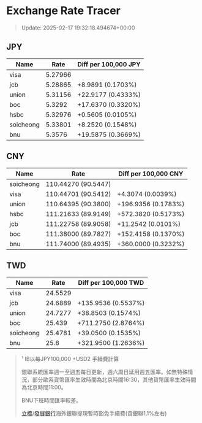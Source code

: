 # Exchange Rate Tracer

> Update: 2025-02-17 19:32:18.494674+00:00

## JPY

| Name      |    Rate | Diff per 100,000 JPY   |
|-----------|---------|------------------------|
| visa      | 5.27966 |                        |
| jcb       | 5.28865 | +8.9891 (0.1703%)      |
| union     | 5.31156 | +22.9177 (0.4333%)     |
| boc       | 5.3292  | +17.6370 (0.3320%)     |
| hsbc      | 5.32976 | +0.5605 (0.0105%)      |
| soicheong | 5.33801 | +8.2520 (0.1548%)      |
| bnu       | 5.3576  | +19.5875 (0.3669%)     |

## CNY

| Name      | Rate                | Diff per 100,000 CNY   |
|-----------|---------------------|------------------------|
| soicheong | 110.44270	(90.5447) |                        |
| visa      | 110.44701	(90.5412) | +4.3074 (0.0039%)      |
| union     | 110.64395	(90.3800) | +196.9356 (0.1783%)    |
| hsbc      | 111.21633	(89.9149) | +572.3820 (0.5173%)    |
| jcb       | 111.22758	(89.9058) | +11.2542 (0.0101%)     |
| boc       | 111.38000	(89.7827) | +152.4158 (0.1370%)    |
| bnu       | 111.74000	(89.4935) | +360.0000 (0.3232%)    |

## TWD

| Name      |    Rate | Diff per 100,000 TWD   |
|-----------|---------|------------------------|
| visa      | 24.5529 |                        |
| jcb       | 24.6889 | +135.9536 (0.5537%)    |
| union     | 24.7277 | +38.8503 (0.1574%)     |
| boc       | 25.439  | +711.2750 (2.8764%)    |
| soicheong | 25.4781 | +39.0500 (0.1535%)     |
| bnu       | 25.8    | +321.9500 (1.2636%)    |


> ¹ IB以每JPY100,000 +USD2 手續費計算
>
> 銀聯系統匯率週一至週五每日更新，週六周日延用週五匯率。如無特殊情況，部分歐系貨幣匯率生效時間為北京時間16:30，其他貨幣匯率生效時間為北京時間11:00。
>
> BNU下班時間匯率較差。
>
> [立橋](https://www.wlbank.com.mo/uploads/ueditor/file/20181211/1544536513900230.pdf)/[發展銀行](https://www.mdb.com.mo/Service_Charges_20230728.pdf)海外銀聯提現暫時豁免手續費(貴銀聯1.1%左右)

